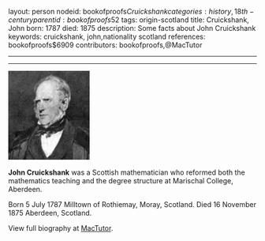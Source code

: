 layout: person
nodeid: bookofproofs$Cruickshank
categories: history,18th-century
parentid: bookofproofs$52
tags: origin-scotland
title: Cruickshank, John
born: 1787
died: 1875
description: Some facts about John Cruickshank
keywords: cruickshank, john,nationality scotland
references: bookofproofs$6909
contributors: bookofproofs,@MacTutor

---


---

![Cruickshank.jpg](https://github.com/bookofproofs/bookofproofs.github.io/blob/main/_sources/_assets/images/portraits/Cruickshank.jpg?raw=true)

**John Cruickshank** was a Scottish mathematician who reformed both the mathematics teaching and the degree structure at Marischal College, Aberdeen.

Born 5 July 1787 Milltown of Rothiemay, Moray, Scotland. Died 16 November 1875 Aberdeen, Scotland.


View full biography at [MacTutor](https://mathshistory.st-andrews.ac.uk/Biographies/Cruickshank/).